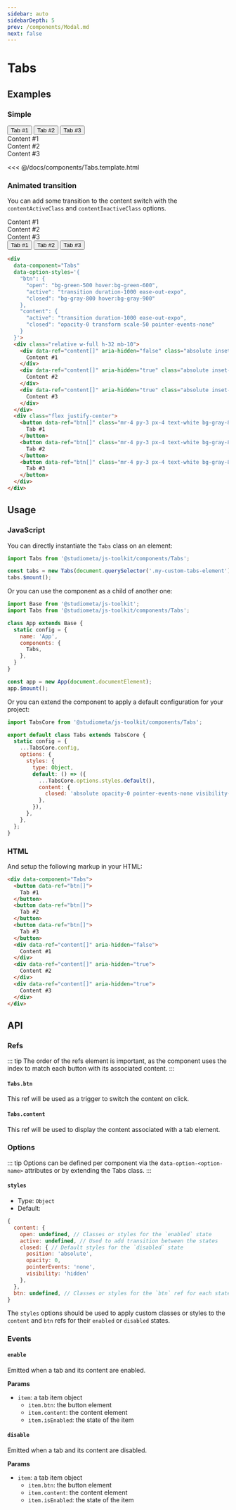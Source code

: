 ```yaml
---
sidebar: auto
sidebarDepth: 5
prev: /components/Modal.md
next: false
---
```


# Tabs

## Examples

### Simple

<Preview>
  <div data-component="Tabs" data-option-styles='{ "btn": { "open": { "borderBottomColor": "#fff" } } }'>
    <div class="flex px-10">
      <button data-ref="btn[]" class="-mb-px -ml-px p-4 bg-white border">
        Tab #1
      </button>
      <button data-ref="btn[]" class="-mb-px -ml-px p-4 bg-white border">
        Tab #2
      </button>
      <button data-ref="btn[]" class="-mb-px -ml-px p-4 bg-white border">
        Tab #3
      </button>
    </div>
    <div class="p-10 bg-white border">
      <div data-ref="content[]" aria-hidden="false">
        Content #1
      </div>
      <div data-ref="content[]" aria-hidden="true">
        Content #2
      </div>
      <div data-ref="content[]" aria-hidden="true">
        Content #3
      </div>
    </div>
  </div>
</Preview>

<<< @/docs/components/Tabs.template.html

### Animated transition

You can add some transition to the content switch with the `contentActiveClass` and `contentInactiveClass` options.


<Preview>
  <div
    data-component="Tabs"
    data-option-styles='{
      "btn": {
        "open": "bg-green-500 hover:bg-green-600",
        "active": "transition duration-500 ease-out-expo",
        "closed": "bg-gray-800 hover:bg-gray-900"
      },
      "content": {
        "active": "transition duration-500 ease-out-expo",
        "closed": "opacity-0 transform scale-50 pointer-events-none"
      }
    }'>
    <div class="relative w-full h-32 mb-10">
      <div data-ref="content[]" aria-hidden="false" class="absolute inset-0 flex items-center justify-center bg-white shadow-xl rounded">
        Content #1
      </div>
      <div data-ref="content[]" aria-hidden="true" class="absolute inset-0 flex items-center justify-center bg-white shadow-xl rounded ">
        Content #2
      </div>
      <div data-ref="content[]" aria-hidden="true" class="absolute inset-0 flex items-center justify-center bg-white shadow-xl rounded">
        Content #3
      </div>
    </div>
    <div class="flex justify-center">
      <button data-ref="btn[]" class="mr-4 py-3 px-4 text-white bg-gray-800 hover:bg-gray-900 rounded">
        Tab #1
      </button>
      <button data-ref="btn[]" class="mr-4 py-3 px-4 text-white bg-gray-800 hover:bg-gray-900 rounded">
        Tab #2
      </button>
      <button data-ref="btn[]" class="mr-4 py-3 px-4 text-white bg-gray-800 hover:bg-gray-900 rounded">
        Tab #3
      </button>
    </div>
  </div>
</Preview>


```html
<div
  data-component="Tabs"
  data-option-styles='{
    "btn": {
      "open": "bg-green-500 hover:bg-green-600",
      "active": "transition duration-1000 ease-out-expo",
      "closed": "bg-gray-800 hover:bg-gray-900"
    },
    "content": {
      "active": "transition duration-1000 ease-out-expo",
      "closed": "opacity-0 transform scale-50 pointer-events-none"
    }
  }'>
  <div class="relative w-full h-32 mb-10">
    <div data-ref="content[]" aria-hidden="false" class="absolute inset-0 flex items-center justify-center bg-white shadow-xl rounded">
      Content #1
    </div>
    <div data-ref="content[]" aria-hidden="true" class="absolute inset-0 flex items-center justify-center bg-white shadow-xl rounded ">
      Content #2
    </div>
    <div data-ref="content[]" aria-hidden="true" class="absolute inset-0 flex items-center justify-center bg-white shadow-xl rounded">
      Content #3
    </div>
  </div>
  <div class="flex justify-center">
    <button data-ref="btn[]" class="mr-4 py-3 px-4 text-white bg-gray-800 hover:bg-gray-900 rounded">
      Tab #1
    </button>
    <button data-ref="btn[]" class="mr-4 py-3 px-4 text-white bg-gray-800 hover:bg-gray-900 rounded">
      Tab #2
    </button>
    <button data-ref="btn[]" class="mr-4 py-3 px-4 text-white bg-gray-800 hover:bg-gray-900 rounded">
      Tab #3
    </button>
  </div>
</div>
```

## Usage

### JavaScript

You can directly instantiate the `Tabs` class on an element:

```js
import Tabs from '@studiometa/js-toolkit/components/Tabs';

const tabs = new Tabs(document.querySelector('.my-custom-tabs-element'));
tabs.$mount();
```

Or you can use the component as a child of another one:

```js
import Base from '@studiometa/js-toolkit';
import Tabs from '@studiometa/js-toolkit/components/Tabs';

class App extends Base {
  static config = {
    name: 'App',
    components: {
      Tabs,
    },
  }
}

const app = new App(document.documentElement);
app.$mount();
```

Or you can extend the component to apply a default configuration for your project:

```js
import TabsCore from '@studiometa/js-toolkit/components/Tabs';

export default class Tabs extends TabsCore {
  static config = {
    ...TabsCore.config,
    options: {
      styles: {
        type: Object,
        default: () => ({
          ...TabsCore.options.styles.default(),
          content: {
            closed: 'absolute opacity-0 pointer-events-none visibility-hidden',
          },
        }),
      },
    },
  };
}
```

### HTML

And setup the following markup in your HTML:

```html
<div data-component="Tabs">
  <button data-ref="btn[]">
    Tab #1
  </button>
  <button data-ref="btn[]">
    Tab #2
  </button>
  <button data-ref="btn[]">
    Tab #3
  </button>
  <div data-ref="content[]" aria-hidden="false">
    Content #1
  </div>
  <div data-ref="content[]" aria-hidden="true">
    Content #2
  </div>
  <div data-ref="content[]" aria-hidden="true">
    Content #3
  </div>
</div>
```

## API

### Refs

::: tip
The order of the refs element is important, as the component uses the index to match each button with its associated content.
:::

#### `Tabs.btn`

This ref will be used as a trigger to switch the content on click.

#### `Tabs.content`

This ref will be used to display the content associated with a tab element.

### Options

::: tip
Options can be defined per component via the `data-option-<option-name>` attributes or by extending the Tabs class.
:::

#### `styles`

- Type: `Object`
- Default:

```js
{
  content: {
    open: undefined, // Classes or styles for the `enabled` state
    active: undefined, // Used to add transition between the states
    closed: { // Default styles for the `disabled` state
      position: 'absolute',
      opacity: 0,
      pointerEvents: 'none',
      visibility: 'hidden'
    },
  },
  btn: undefined, // Classes or styles for the `btn` ref for each states
}
```

The `styles` options should be used to apply custom classes or styles to the `content` and `btn` refs for their `enabled` or `disabled` states.

### Events

#### `enable`

Emitted when a tab and its content are enabled.

**Params**
- `item`: a tab item object
  + `item.btn`: the button element
  + `item.content`: the content element
  + `item.isEnabled`: the state of the item

#### `disable`

Emitted when a tab and its content are disabled.

**Params**
- `item`: a tab item object
  + `item.btn`: the button element
  + `item.content`: the content element
  + `item.isEnabled`: the state of the item
